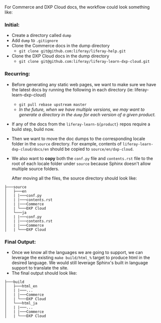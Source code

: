 For Commerce and DXP Cloud docs, the workflow could look something like:

### Initial:

- Create a directory called `dump`
- Add `dump` to `.gitignore`
- Clone the Commerce docs in the dump directory
  - `git clone git@github.com:liferay/liferay-help.git`
- Clone the DXP Cloud docs in the dump directory
  - `git clone git@github.com:liferay/liferay-learn-dxp-cloud.git`

### Recurring:

- Before generating any static web pages, we want to make sure we have the latest docs by running the following in each directory (ie: liferay-learn-dxp-cloud)
  - `git pull rebase upstream master`
  - _In the future, when we have multiple versions, we may want to generate a directory in the `dump` for each version of a given product._

- If any of the docs from the `liferay-learn-${product}` repos require a build step, build now.
- Then we want to move the doc dumps to the corresponding locale folder in the `source` directory. For example, contents of `liferay-learn-dxp-cloud/docs/en` should be copied to `source/en/dxp-cloud`.
- We also want to **copy** both the `conf.py` file and `contents.rst` file to the root of each locale folder under `source` because Sphinx doesn't allow multiple source folders.
  
  After moving all the files, the source directory should look like:
```
├───source
│   ├───en
│   | |───conf.py
│   | |───contents.rst
│   | |───Commerce
│   | └───DXP Cloud
│   └───ja
│   | |───conf.py
│   | |───contents.rst
│   | |───Commerce
│   | └───DXP Cloud
```

### Final Output:

- Once we know all the languages we are going to support, we can leverage the existing `make build/html_%` target to produce html in the desired language. We would still leverage Sphinx's built in language support to translate the site. 
- The final output should look like: 

```
├───build
│   ├───html_en
│   | |───...
│   | |───Commerce
│   | └───DXP Cloud
│   └───html_ja
│   | |───...
│   | |───Commerce
│   | └───DXP Cloud
```